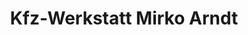 ---
title: "Kfz-Werkstatt Mirko Arndt"
url: /weinboehla/kfz-werkstatt-mirko-arndt/
shop: Autowerkstatt
---